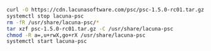 ﻿```sh
curl -O https://cdn.lacunasoftware.com/psc/psc-1.5.0-rc01.tar.gz
systemctl stop lacuna-psc
rm -fR /usr/share/lacuna-psc/*
tar xzf psc-1.5.0-rc01.tar.gz -C /usr/share/lacuna-psc
chmod -R a=,u+rwX,go+rX /usr/share/lacuna-psc
systemctl start lacuna-psc
```
